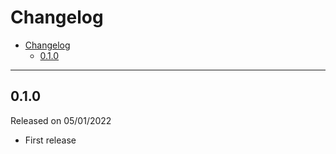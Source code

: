 # Changelog

- [Changelog](#changelog)
  - [0.1.0](#010)

---

## 0.1.0

Released on 05/01/2022

- First release
